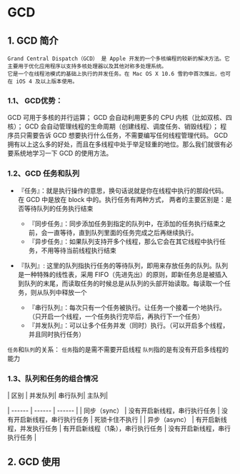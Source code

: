 
# GCD

## 1. GCD 简介

    Grand Central Dispatch（GCD） 是 Apple 开发的一个多核编程的较新的解决方法。它主要用于优化应用程序以支持多核处理器以及其他对称多处理系统。
    它是一个在线程池模式的基础上执行的并发任务。在 Mac OS X 10.6 雪豹中首次推出，也可在 iOS 4 及以上版本使用。

### 1.1、 GCD优势：

GCD 可用于多核的并行运算；
GCD 会自动利用更多的 CPU 内核（比如双核、四核）；
GCD 会自动管理线程的生命周期（创建线程、调度任务、销毁线程）；
程序员只需要告诉 GCD 想要执行什么任务，不需要编写任何线程管理代码。
GCD 拥有以上这么多的好处，而且在多线程中处于举足轻重的地位。那么我们就很有必要系统地学习一下 GCD 的使用方法。

### 1.2、GCD 任务和队列


- 『任务』：就是执行操作的意思，换句话说就是你在线程中执行的那段代码。在 GCD 中是放在 block 中的。执行任务有两种方式， 
    两者的主要区别是：是否等待队列的任务执行结束
    - 『同步任务』：同步添加任务到指定的队列中，在添加的任务执行结束之前，会一直等待，直到队列里面的任务完成之后再继续执行。
    - 『异步任务』：如果队列支持开多个线程，那么它会在其它线程中执行任务，不用等待当前线程执行结束

- 『队列』: 这里的队列指执行任务的等待队列，即用来存放任务的队列。队列是一种特殊的线性表，采用 FIFO（先进先出）的原则，即新任务总是被插入到队列的末尾，而读取任务的时候总是从队列的头部开始读取。每读取一个任务，则从队列中释放一个
    
    - 『串行队列』：每次只有一个任务被执行。让任务一个接着一个地执行。（只开启一个线程，一个任务执行完毕后，再执行下一个任务）
    - 『并发队列』：可以让多个任务并发（同时）执行。（可以开启多个线程，并且同时执行任务）


`任务`和`队列`的关系：
`任务`指的是需不需要开启线程
`队列`指的是有没有开启多线程的能力

### 1.3、队列和任务的组合情况

| 区别 | 并发队列| 串行队列| 主队列| 

| ------ | ------ | ------ |
| 同步（sync）  |    没有开启新线程，串行执行任务   |   没有开启新线程，串行执行任务    |  死锁卡住不执行 |
| 异步（async） |     有开启新线程，并发执行任务     | 有开启新线程（1条），串行执行任务     |  没有开启新线程，串行执行任务 |


## 2. GCD 使用

